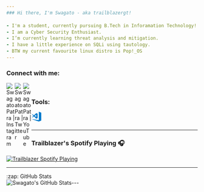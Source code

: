 ```yaml
---
### Hi there, I'm Swagato - aka trailblazergt!

- I'm a student, currently pursuing B.Tech in Inforamation Technology! 
- I am a Cyber Security Enthusiast.
- I’m currently learning threat analysis and mitigation.
- I have a little experience on SQLi using tautology.
- BTW my current favourite linux distro is Pop!_OS 
---
```

### Connect with me:
[<img align="left" alt="Swagato Patra | Instagram" width="22px" src="https://cdn.jsdelivr.net/npm/simple-icons@v3/icons/instagram.svg" />][instagram]
[<img align="left" alt="Swagato Patra | Twitter" width="22px" src="https://cdn.jsdelivr.net/npm/simple-icons@v3/icons/twitter.svg" />][twitter]
[<img align="left" alt="Swagato Patra | YouTube" width="22px" src="https://cdn.jsdelivr.net/npm/simple-icons@v3/icons/youtube.svg" />][youtube]
<br />
### Tools:
[<img align="left" alt="Visual Studio Code" width="26px" src="https://raw.githubusercontent.com/github/explore/80688e429a7d4ef2fca1e82350fe8e3517d3494d/topics/visual-studio-code/visual-studio-code.png"/>](https://code.visualstudio.com/)

<br />
<br />

---

### Trailblazer's Spotify Playing 🎧
[<img src="https://spotify-now-playing.trailblazergt.vercel.app/api/spotify-playing" alt="Trailblazer Spotify Playing" width="350" />](https://open.spotify.com/user/1d4nrjf8cpm8wbfvr6732bt5d)

---

  <summary>:zap: GitHub Stats</summary>

  <img align="left" alt="Swagato's GitHub Stats" src="https://github-readme-stats.codestackr.vercel.app/api?username=trailblazergt&show_icons=true&hide_border=true" />
---

[instagram]: https://instagram.com/__trailblazer___
[youtube]: https://www.youtube.com/channel/UCxB_HzVX769cfG8WT0wYcGQ?view_as=subscriber
[twitter]: https://twitter.com/Trailblazer_GT

